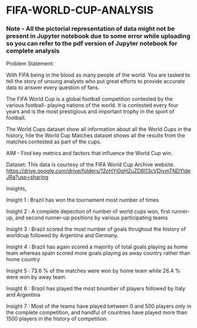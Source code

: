 # FIFA-WORLD-CUP-ANALYSIS

### Note - All the pictorial representation of data might not be present in Jupyter notebook due to some error while uploading so you can refer to the pdf version of Jupyter notebook for complete analysis 

Problem Statement:

With FIFA being in the blood as many people of the world. You are tasked to tell the story of unsung analysts who put great efforts to provide accurate data to answer every question of fans.

The FIFA World Cup is a global football competition contested by the various football- playing nations of the world. It is contested every four years and is the most prestigious and important trophy in the sport of football.

The World Cups dataset show all information about all the World Cups in the history, hile the World Cup Matches dataset shows all the results from the matches contested
as part of the cups. 

AIM - Find key metrics and factors that influence the World Cup win.

Dataset:
This data is courtesy of the FIFA World Cup Archive website.
https://drive.google.com/drive/folders/12oHYj0qH2uZD8I13cVDiymTNDYldeJRa?usp=sharing


 Insights,

 Insight 1 : Brazil has won the tournament most number of times

 Insight 2 : A complete depection of number of world cups won, first runner-up, and second runner-up positions by various participating teams

 Insight 3 : Brazil scored the most number of goals thrughout the history of worldcup followed by Argentina and Germany.

 Insight 4 : Brazil has again scored a majority of total goals playing as home team whereas spain scored more goals playing as away country rather than home country

 Insight 5 : 73.6 % of the matches were won by home team while 26.4 % were won by away team. 

 Insight 6 : Brazil has played the most bnumber of players followed by Italy and Argentina

 Insight 7 : Most of the teams have played between 0  and 500 players only in the complete competition, and handful of countries have played more than 1500 players in the history of competition.
